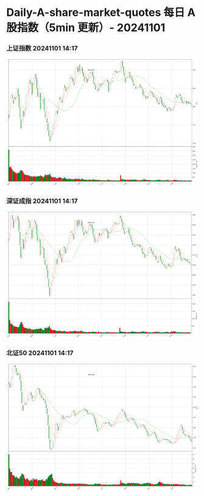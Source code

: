 
# Daily-A-share-market-quotes 每日 A 股指数（5min 更新）- 20241101

### 上证指数 20241101 14:17
![](./fig/2024/11/20241101-sh000001.png)

### 深证成指 20241101 14:17
![](./fig/2024/11/20241101-sz399001.png)

### 北证50 20241101 14:17
![](./fig/2024/11/20241101-bj899050.png)
